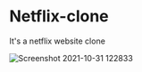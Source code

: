# Netflix-clone

It's a netflix website clone


![Screenshot 2021-10-31 122833](https://user-images.githubusercontent.com/59221275/139571578-af0ec882-648e-4455-8f4d-c124237949cd.png)
